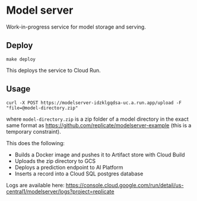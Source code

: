 # Model server

Work-in-progress service for model storage and serving.

## Deploy

```
make deploy
```

This deploys the service to Cloud Run.

## Usage

```
curl -X POST https://modelserver-idzklgqdsa-uc.a.run.app/upload -F "file=@model-directory.zip"
```

where `model-directory.zip` is a zip folder of a model directory in the exact same format as https://github.com/replicate/modelserver-example (this is a temporary constraint).

This does the following:
* Builds a Docker image and pushes it to Artifact store with Cloud Build
* Uploads the zip directory to GCS
* Deploys a prediction endpoint to AI Platform
* Inserts a record into a Cloud SQL postgres database

Logs are available here: https://console.cloud.google.com/run/detail/us-central1/modelserver/logs?project=replicate
